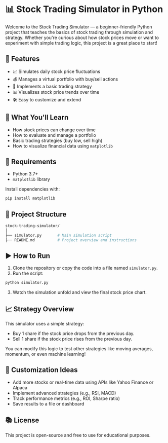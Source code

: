 # 📊 Stock Trading Simulator in Python

Welcome to the Stock Trading Simulator — a beginner-friendly Python project that teaches the basics of stock trading through simulation and strategy. Whether you're curious about how stock prices move or want to experiment with simple trading logic, this project is a great place to start!

## 🚀 Features

- 📈 Simulates daily stock price fluctuations
- 💰 Manages a virtual portfolio with buy/sell actions
- 🧠 Implements a basic trading strategy
- 📊 Visualizes stock price trends over time
- 🛠️ Easy to customize and extend

## 🧠 What You'll Learn

- How stock prices can change over time
- How to evaluate and manage a portfolio
- Basic trading strategies (buy low, sell high)
- How to visualize financial data using `matplotlib`

## 🐍 Requirements

- Python 3.7+
- `matplotlib` library

Install dependencies with:

```bash
pip install matplotlib
```

## 📁 Project Structure

```bash
stock-trading-simulator/
│
├── simulator.py       # Main simulation script
├── README.md          # Project overview and instructions
```

## ▶️ How to Run

1. Clone the repository or copy the code into a file named `simulator.py`.
2. Run the script:

```bash
python simulator.py
```

3. Watch the simulation unfold and view the final stock price chart.

## 📈 Strategy Overview

This simulator uses a simple strategy:
- Buy 1 share if the stock price drops from the previous day.
- Sell 1 share if the stock price rises from the previous day.

You can modify this logic to test other strategies like moving averages, momentum, or even machine learning!

## 🧩 Customization Ideas

- Add more stocks or real-time data using APIs like Yahoo Finance or Alpaca
- Implement advanced strategies (e.g., RSI, MACD)
- Track performance metrics (e.g., ROI, Sharpe ratio)
- Save results to a file or dashboard

## 📚 License

This project is open-source and free to use for educational purposes.